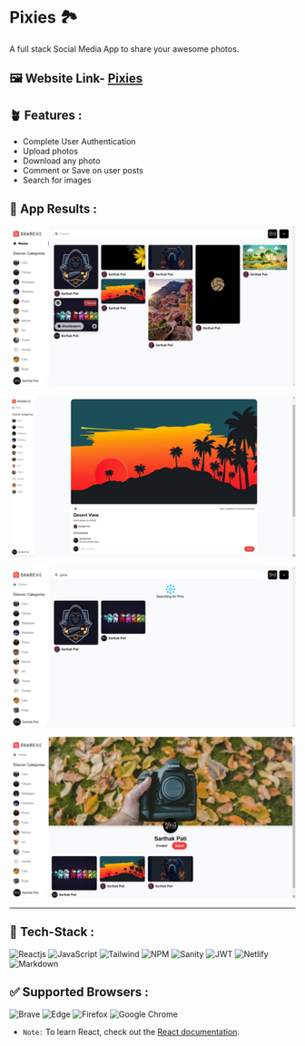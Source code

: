 # Pixies 🏞️

A full stack Social Media App to share your awesome photos.

## 🖼️ Website Link- <a href="https://sharemestk.netlify.app/">Pixies</a>

## 🪴 Features : <a name = "features"></a>

- Complete User Authentication
- Upload photos
- Download any photo
- Comment or Save on user posts
- Search for images

## 🎴 App Results : <a name = "app-results"></a>

![Shot-1](/site_images/Shot-1.png)

![Shot-2](/site_images/Shot-2.png)

![Shot-3](/site_images/Shot-3.png)

![Shot-4](/site_images/Shot-4.png)

<hr>

## 🔧 Tech-Stack : <a name = "tech-stack"></a>

![Reactjs](https://img.shields.io/badge/react.js%20-%23323330.svg?&style=for-the-badge&logo=react&logoColor=blue) ![JavaScript](https://img.shields.io/badge/javascript-%23323330.svg?style=for-the-badge&logo=javascript&logoColor=23F7DF1E) ![Tailwind](https://img.shields.io/badge/tailwind%20-%23323330.svg?&style=for-the-badge&logo=tailwindcss&logoColor=blue) ![NPM](https://img.shields.io/badge/npm%20-%23323330.svg?&style=for-the-badge&logo=npm&logoColor=red) ![Sanity](https://img.shields.io/badge/sanity%20-%23323330.svg?&style=for-the-badge&logo=sanity&logoColor=red) ![JWT](https://img.shields.io/badge/JWT-%23323330?style=for-the-badge&logo=JSON%20web%20tokens&logoColor=lightgreen) ![Netlify](https://img.shields.io/badge/netlify-%23323330.svg?style=for-the-badge&logo=netlify&logoColor=00C7B7) ![Markdown](https://img.shields.io/badge/markdown-%23323330.svg?style=for-the-badge&logo=markdown&logoColor=green)

## ✅ Supported Browsers : <a name = "supported-browsers"></a>

![Brave](https://img.shields.io/badge/Brave-FB542B?style=for-the-badge&logo=Brave&logoColor=black) ![Edge](https://img.shields.io/badge/Edge-0078D7?style=for-the-badge&logo=Microsoft-edge&logoColor=white) ![Firefox](https://img.shields.io/badge/Firefox-FF7139?style=for-the-badge&logo=Firefox-Browser&logoColor=white) ![Google Chrome](https://img.shields.io/badge/Google%20Chrome-lightgreen?style=for-the-badge&logo=GoogleChrome&logoColor=black)

- `Note:` To learn React, check out the [React documentation](https://reactjs.org/).
